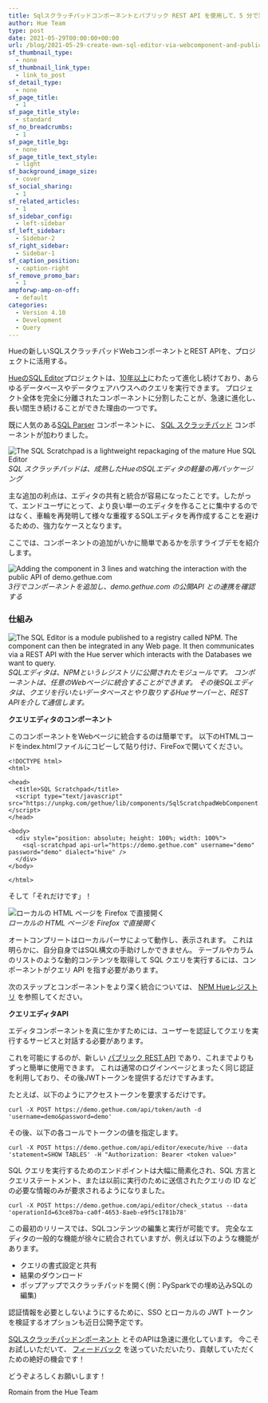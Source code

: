 ```yaml
---
title: Sqlスクラッチパッドコンポーネントとパブリック REST API を使用して、5 分で独自の SQL エディター (BYOE) を構築する
author: Hue Team
type: post
date: 2021-05-29T00:00:00+00:00
url: /blog/2021-05-29-create-own-sql-editor-via-webcomponent-and-public-api
sf_thumbnail_type:
  - none
sf_thumbnail_link_type:
  - link_to_post
sf_detail_type:
  - none
sf_page_title:
  - 1
sf_page_title_style:
  - standard
sf_no_breadcrumbs:
  - 1
sf_page_title_bg:
  - none
sf_page_title_text_style:
  - light
sf_background_image_size:
  - cover
sf_social_sharing:
  - 1
sf_related_articles:
  - 1
sf_sidebar_config:
  - left-sidebar
sf_left_sidebar:
  - Sidebar-2
sf_right_sidebar:
  - Sidebar-1
sf_caption_position:
  - caption-right
sf_remove_promo_bar:
  - 1
ampforwp-amp-on-off:
  - default
categories:
  - Version 4.10
  - Development
  - Query
---
```


Hueの新しいSQLスクラッチパッドWebコンポーネントとREST APIを、プロジェクトに活用する。

[HueのSQL Editor](https://gethue.com/)プロジェクトは、[10年以上](https://gethue.com/blog/2020-01-28-ten-years-data-querying-ux-evolution/)にわたって進化し続けており、あらゆるデータベースやデータウェアハウスへのクエリを実行できます。 プロジェクト全体を完全に分離されたコンポーネントに分割したことが、急速に進化し、長い間生き続けることができた理由の一つです。

既に人気のある[SQL Parser](https://docs.gethue.com/developer/components/parsers/) コンポーネントに、 [SQL スクラッチパッド](https://docs.gethue.com/developer/components/scratchpad/) コンポーネントが加わりました。

![The SQL Scratchpad is a lightweight repackaging of the mature Hue SQL Editor](https://cdn-images-1.medium.com/max/2494/0*XnfuFshfdqc9vX74.png)*SQL スクラッチパッドは、成熟したHueのSQLエディタの軽量の再パッケージング*
> <sql-scratchpad />

主な追加の利点は、エディタの共有と統合が容易になったことです。したがって、エンドユーザにとって、より良い単一のエディタを作ることに集中するのではなく、車輪を再発明して様々な重複するSQLエディタを再作成することを避けるための、強力なケースとなります。

ここでは、コンポーネントの追加がいかに簡単であるかを示すライブデモを紹介します。

![Adding the component in 3 lines and watching the interaction with the public API of demo.gethue.com](https://cdn-images-1.medium.com/max/2356/1*yXRjYQN_eRUimzlXPl5SwQ.gif)*3行でコンポーネントを追加し、demo.gethue.com の公開API との連携を確認する*

### 仕組み

![The SQL Editor is a module published to a registry called NPM. The component can then be integrated in any Web page. It then communicates via a REST API with the Hue server which interacts with the Databases we want to query.](https://cdn-images-1.medium.com/max/2242/1*stLGGVTXa_V_PK2s1i6vIQ.png)*SQLエディタは、NPMというレジストリに公開されたモジュールです。 コンポーネントは、任意のWebページに統合することができます。 その後SQLエディタは、クエリを行いたいデータベースとやり取りするHueサーバーと、REST APIを介して通信します。*

**クエリエディタのコンポーネント**

このコンポーネントをWebページに統合するのは簡単です。 以下のHTMLコードをindex.htmlファイルにコピーして貼り付け、FireFoxで開いてください。

    <!DOCTYPE html>
    <html>
    
    <head>
      <title>SQL Scratchpad</title>
      <script type="text/javascript" src="https://unpkg.com/gethue/lib/components/SqlScratchpadWebComponent.js"></script>
    </head>
    
    <body>
      <div style="position: absolute; height: 100%; width: 100%">
        <sql-scratchpad api-url="https://demo.gethue.com" username="demo" password="demo" dialect="hive" />
      </div>
    </body>
    
    </html>

そして「それだけです」！

![ローカルの HTML ページを Firefox で直接開く](https://cdn-images-1.medium.com/max/2000/1*JzVbsWHqzZPI2pEAhG2mwQ.png) <br>*ローカルの HTML ページを Firefox で直接開く*

オートコンプリートはローカルパーサによって動作し、表示されます。 これは明らかに、自分自身ではSQL構文の手助けしかできません。 テーブルやカラムのリストのような動的コンテンツを取得して SQL クエリを実行するには、コンポーネントがクエリ API を指す必要があります。

次のステップとコンポーネントをより深く統合については、 [NPM Hueレジストリ](https://www.npmjs.com/package/gethue) を参照してください。

**クエリエディタAPI**

エディタコンポーネントを真に生かすためには、ユーザーを認証してクエリを実行するサービスと対話する必要があります。

これを可能にするのが、新しい [パブリック REST API](https://docs.gethue.com/developer/api/rest/#execute-a-query) であり、これまでよりもずっと簡単に使用できます。 これは通常のログインページとまったく同じ認証を利用しており、その後JWTトークンを提供するだけですみます。

たとえば、以下のようにアクセストークンを要求するだけです。

    curl -X POST https://demo.gethue.com/api/token/auth -d 'username=demo&password=demo'

その後、以下の各コールでトークンの値を指定します。

    curl -X POST https://demo.gethue.com/api/editor/execute/hive --data 'statement=SHOW TABLES' -H "Authorization: Bearer <token value>"

SQL クエリを実行するためのエンドポイントは大幅に簡素化され、SQL 方言とクエリステートメント、または以前に実行のために送信されたクエリの ID などの必要な情報のみが要求されるようになりました。

    curl -X POST https://demo.gethue.com/api/editor/check_status --data 'operationId=63ce87ba-ca0f-4653-8aeb-e9f5c1781b78'

この最初のリリースでは、SQLコンテンツの編集と実行が可能です。 完全なエディタの一般的な機能が徐々に統合されていますが、例えば以下のような機能があります。

* クエリの書式設定と共有
* 結果のダウンロード
* ポップアップでスクラッチパッドを開く(例：PySparkでの埋め込みSQLの編集)

認証情報を必要としないようにするために、SSO とローカルの JWT トークンを検証するオプションも近日公開予定です。

[SQLスクラッチパッドンポーネント](https://docs.gethue.com/developer/components/scratchpad/) とそのAPIは急速に進化しています。 今こそお試しいただいて、 [フィードバック](https://github.com/cloudera/hue/issues) を送っていただいたり、貢献していただくための絶好の機会です！

どうぞよろしくお願いします！

Romain from the Hue Team
